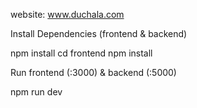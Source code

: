 website: www.duchala.com

Install Dependencies (frontend & backend)

npm install
cd frontend
npm install

Run frontend (:3000) & backend (:5000)

npm run dev